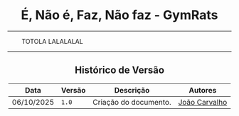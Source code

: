 <center>

# É, Não é, Faz, Não faz - GymRats

</center>

---

<div align="justify">

&emsp;&emsp;
TOTOLA LALALALAL
</div>

---

<center>

## Histórico de Versão

</center>

<div style="margin: 0 auto; width: fit-content;">

| Data       | Versão | Descrição             | Autores                                   |
|------------|--------|-----------------------|-------------------------------------------|
| 06/10/2025 | `1.0`  | Criação do documento. | [João Carvalho](https://github.com/i-JSS) |

</div>